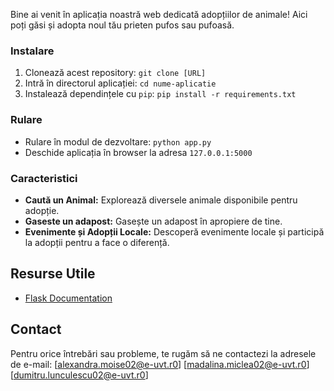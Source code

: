 Bine ai venit în aplicația noastră web dedicată adopțiilor de animale! Aici poți găsi și adopta noul tău prieten pufos sau pufoasă.

### Instalare

1. Clonează acest repository: `git clone [URL]`
2. Intră în directorul aplicației: `cd nume-aplicatie`
3. Instalează dependințele cu `pip`: `pip install -r requirements.txt`

### Rulare

- Rulare în modul de dezvoltare: `python app.py`
- Deschide aplicația în browser la adresa `127.0.0.1:5000`

### Caracteristici

- **Caută un Animal:** Explorează diversele animale disponibile pentru adopție.
- **Gaseste un adapost:** Gasește un adapost în apropiere de tine.
- **Evenimente și Adopții Locale:** Descoperă evenimente locale și participă la adopții pentru a face o diferență.

## Resurse Utile

- [Flask Documentation](https://flask.palletsprojects.com/en/3.0.x/)

## Contact
Pentru orice întrebări sau probleme, te rugăm să ne contactezi la adresele de e-mail: [alexandra.moise02@e-uvt.r0] [madalina.miclea02@e-uvt.r0] [dumitru.lunculescu02@e-uvt.r0]
